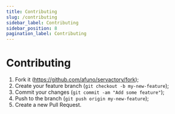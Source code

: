 ```yaml
---
title: Contributing
slug: /contributing
sidebar_label: Contributing
sidebar_position: 8
pagination_label: Contributing
---
```


# Contributing

1. Fork it (https://github.com/afuno/servactory/fork);
2. Create your feature branch (`git checkout -b my-new-feature`);
3. Commit your changes (`git commit -am "Add some feature"`);
4. Push to the branch (`git push origin my-new-feature`);
5. Create a new Pull Request.
